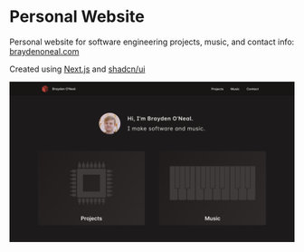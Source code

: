 # Personal Website

Personal website for software engineering projects, music, and contact
info: [braydenoneal.com](https://braydenoneal.com)

Created using [Next.js](https://nextjs.org/) and [shadcn/ui](https://ui.shadcn.com/)

![readme-thumbnail.png](readme-thumbnail.png)
